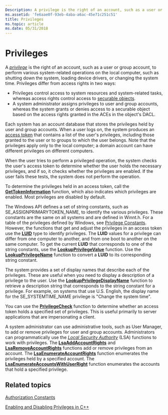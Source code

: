 ```yaml
---
Description: A privilege is the right of an account, such as a user or group account, to perform various system-related operations on the local computer, such as shutting down the system, loading device drivers, or changing the system time.
ms.assetid: 'fe6aae0f-93eb-4aba-a6ac-45e71c251c51'
title: Privileges
ms.topic: article
ms.date: 05/31/2018
---
```


# Privileges

A [*privilege*](https://docs.microsoft.com/windows/desktop/SecGloss/p-gly) is the right of an account, such as a user or group account, to perform various system-related operations on the local computer, such as shutting down the system, loading device drivers, or changing the system time. Privileges differ from access rights in two ways:

-   Privileges control access to system resources and system-related tasks, whereas access rights control access to [securable objects](securable-objects.md).
-   A system administrator assigns privileges to user and group accounts, whereas the system grants or denies access to a securable object based on the access rights granted in the ACEs in the object's DACL.

Each system has an account database that stores the privileges held by user and group accounts. When a user logs on, the system produces an [access token](access-tokens.md) that contains a list of the user's privileges, including those granted to the user or to groups to which the user belongs. Note that the privileges apply only to the local computer; a domain account can have different privileges on different computers.

When the user tries to perform a privileged operation, the system checks the user's access token to determine whether the user holds the necessary privileges, and if so, it checks whether the privileges are enabled. If the user fails these tests, the system does not perform the operation.

To determine the privileges held in an access token, call the [**GetTokenInformation**](https://msdn.microsoft.com/library/Aa446671(v=VS.85).aspx) function, which also indicates which privileges are enabled. Most privileges are disabled by default.

The Windows API defines a set of string constants, such as SE\_ASSIGNPRIMARYTOKEN\_NAME, to identify the various privileges. These constants are the same on all systems and are defined in Winnt.h. For a table of the privileges defined by Windows, see [Privilege Constants](authorization-constants.md). However, the functions that get and adjust the privileges in an access token use the [**LUID**](/windows/desktop/api/Winnt/ns-winnt-luid) type to identify privileges. The **LUID** values for a privilege can differ from one computer to another, and from one boot to another on the same computer. To get the current **LUID** that corresponds to one of the string constants, use the [**LookupPrivilegeValue**](/windows/desktop/api/Winbase/nf-winbase-lookupprivilegevaluea) function. Use the [**LookupPrivilegeName**](/windows/desktop/api/Winbase/nf-winbase-lookupprivilegenamea) function to convert a **LUID** to its corresponding string constant.

The system provides a set of display names that describe each of the privileges. These are useful when you need to display a description of a privilege to the user. Use the [**LookupPrivilegeDisplayName**](/windows/desktop/api/Winbase/nf-winbase-lookupprivilegedisplaynamea) function to retrieve a description string that corresponds to the string constant for a privilege. For example, on systems that use U.S. English, the display name for the SE\_SYSTEMTIME\_NAME privilege is "Change the system time".

You can use the [**PrivilegeCheck**](https://msdn.microsoft.com/library/Aa379304(v=VS.85).aspx) function to determine whether an access token holds a specified set of privileges. This is useful primarily to server applications that are impersonating a client.

A system administrator can use administrative tools, such as User Manager, to add or remove privileges for user and group accounts. Administrators can programmatically use the [*Local Security Authority*](https://docs.microsoft.com/windows/desktop/SecGloss/l-gly) (LSA) functions to work with privileges. The [**LsaAddAccountRights**](https://docs.microsoft.com/windows/desktop/api/ntsecapi/nf-ntsecapi-lsaaddaccountrights) and [**LsaRemoveAccountRights**](https://docs.microsoft.com/windows/desktop/api/ntsecapi/nf-ntsecapi-lsaremoveaccountrights) functions add or remove privileges from an account. The [**LsaEnumerateAccountRights**](https://docs.microsoft.com/windows/desktop/api/ntsecapi/nf-ntsecapi-lsaenumerateaccountrights) function enumerates the privileges held by a specified account. The [**LsaEnumerateAccountsWithUserRight**](https://docs.microsoft.com/windows/desktop/api/ntsecapi/nf-ntsecapi-lsaenumerateaccountswithuserright) function enumerates the accounts that hold a specified privilege.

## Related topics

<dl> <dt>

[Authorization Constants](authorization-constants.md)
</dt> <dt>

[Enabling and Disabling Privileges in C++](enabling-and-disabling-privileges-in-c--.md)
</dt> </dl>

 

 



